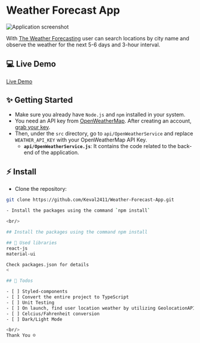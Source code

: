 # Weather Forecast App

![Application screenshot](https://github.com/Keval2411/Weather-Forecast-App/assets/117978648/c4192da0-446f-4171-a77d-27a2060c40c7)

With [The Weather Forecasting](https://the-weather-forecasting.netlify.app) user can search locations by city name and observe the weather for the next 5-6 days and 3-hour interval.

## 💻 Live Demo

[Live Demo](https://the-weather-forecasting.netlify.app)

## ✨ Getting Started

- Make sure you already have `Node.js` and `npm` installed in your system.
- You need an API key from [OpenWeatherMap](https://openweathermap.org/). After creating an account, [grab your key](https://home.openweathermap.org/api_keys).
- Then, under the `src` directory, go to `api/OpenWeatherService` and replace `WEATHER_API_KEY` with your OpenWeatherMap API Key.
  - **`api/OpenWeatherService.js`**: It contains the code related to the back-end of the application.

## ⚡ Install

- Clone the repository:

```bash
git clone https://github.com/Keval2411/Weather-Forecast-App.git

- Install the packages using the command `npm install`

<br/>

## Install the packages using the command npm install

## 📙 Used libraries
react-js
material-ui

Check packages.json for details
<

## 📄 Todos

- [ ] Styled-components
- [ ] Convert the entire project to TypeScript
- [ ] Unit Testing
- [ ] On launch, find user location weather by utilizing GeolocationAPI/GEOCODING
- [ ] Celcius/Fahrenheit conversion
- [ ] Dark/Light Mode

<br/>
Thank You ☺
